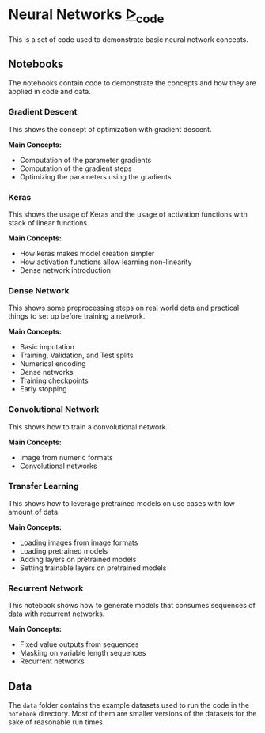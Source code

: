# Neural Networks [ᐅ<sub>code</sub>][Code]

This is a set of code used to demonstrate basic neural network concepts.

## Notebooks

The notebooks contain code to demonstrate the concepts and how they are
applied in code and data.

### Gradient Descent

This shows the concept of optimization with gradient descent.

**Main Concepts:**

*   Computation of the parameter gradients
*   Computation of the gradient steps
*   Optimizing the parameters using the gradients

### Keras

This shows the usage of Keras and the usage of activation functions with
stack of linear functions.

**Main Concepts:**

*   How keras makes model creation simpler
*   How activation functions allow learning non-linearity
*   Dense network introduction

### Dense Network

This shows some preprocessing steps on real world data and practical things
to set up before training a network.

**Main Concepts:**

*   Basic imputation
*   Training, Validation, and Test splits
*   Numerical encoding
*   Dense networks
*   Training checkpoints
*   Early stopping

### Convolutional Network

This shows how to train a convolutional network.

**Main Concepts:**

*   Image from numeric formats
*   Convolutional networks

### Transfer Learning

This shows how to leverage pretrained models on use cases with low amount of
data.

**Main Concepts:**

*   Loading images from image formats
*   Loading pretrained models
*   Adding layers on pretrained models
*   Setting trainable layers on pretrained models

### Recurrent Network

This notebook shows how to generate models that consumes sequences of data
with recurrent networks.

**Main Concepts:**

*   Fixed value outputs from sequences
*   Masking on variable length sequences
*   Recurrent networks

## Data

The `data` folder contains the example datasets used to run the code in the
`notebook` directory. Most of them are smaller versions of the datasets for
the sake of reasonable run times.


[Code]: https://github.com/baluyotraf/lecture-neural-networks (Code)